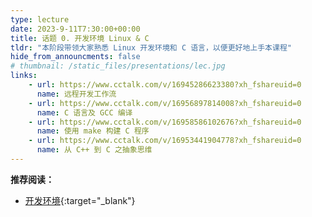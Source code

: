 ```yaml
---
type: lecture
date: 2023-9-11T7:30:00+00:00
title: 话题 0. 开发环境 Linux & C
tldr: "本阶段带领大家熟悉 Linux 开发环境和 C 语言，以便更好地上手本课程"
hide_from_announcments: false
# thumbnail: /static_files/presentations/lec.jpg
links:
    - url: https://www.cctalk.com/v/16945286623380?xh_fshareuid=0
      name: 远程开发工作流
    - url: https://www.cctalk.com/v/16956897814008?xh_fshareuid=0
      name: C 语言及 GCC 编译
    - url: https://www.cctalk.com/v/16958586102676?xh_fshareuid=0
      name: 使用 make 构建 C 程序
    - url: https://www.cctalk.com/v/16953441904778?xh_fshareuid=0
      name: 从 C++ 到 C 之抽象思维
---
```


**推荐阅读：**

- [开发环境](https://cs102doc.stickmind.com/topic_0.html){:target="_blank"}
